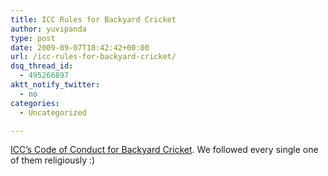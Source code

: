 ```yaml
---
title: ICC Rules for Backyard Cricket
author: yuvipanda
type: post
date: 2009-09-07T18:42:42+00:00
url: /icc-rules-for-backyard-cricket/
dsq_thread_id:
  - 495266897
aktt_notify_twitter:
  - no
categories:
  - Uncategorized

---
```

[ICC&#8217;s Code of Conduct for Backyard Cricket][1]. We followed every single one of them religiously :)

 [1]: http://www.cricket.mailliw.com/archives/2006/11/03/icc-release-code-of-conduct-for-backyard-cricket/